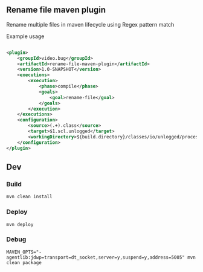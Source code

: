 ## Rename file maven plugin

Rename multiple files in maven lifecycle using Regex pattern match

Example usage

```xml

<plugin>
    <groupId>video.bug</groupId>
    <artifactId>rename-file-maven-plugin</artifactId>
    <version>1.0-SNAPSHOT</version>
    <executions>
        <execution>
            <phase>compile</phase>
            <goals>
                <goal>rename-file</goal>
            </goals>
        </execution>
    </executions>
    <configuration>
        <source>(.+).class</source>
        <target>$1.scl.unlogged</target>
        <workingDirectory>${build.directory}/classes/io/unlogged/processor</workingDirectory>
    </configuration>
</plugin>

```

## Dev

### Build

```mvn clean install ```

### Deploy

```mvn deploy```

### Debug

```MAVEN_OPTS="-agentlib:jdwp=transport=dt_socket,server=y,suspend=y,address=5005" mvn clean package```